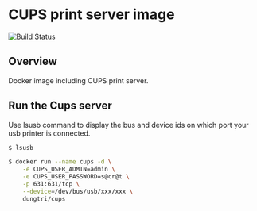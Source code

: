 # CUPS print server image
[![Build Status](https://drone.dungtri.be/api/badges/dungtri/cups/status.svg)](https://drone.dungtri.be/dungtri/cups)

## Overview
Docker image including CUPS print server.

## Run the Cups server
Use lsusb command to display the bus and device ids on which port your usb printer is connected.
```bash
$ lsusb
```

```bash
$ docker run --name cups -d \
    -e CUPS_USER_ADMIN=admin \
    -e CUPS_USER_PASSWORD=s@cr@t \
    -p 631:631/tcp \
    --device=/dev/bus/usb/xxx/xxx \
    dungtri/cups
```
